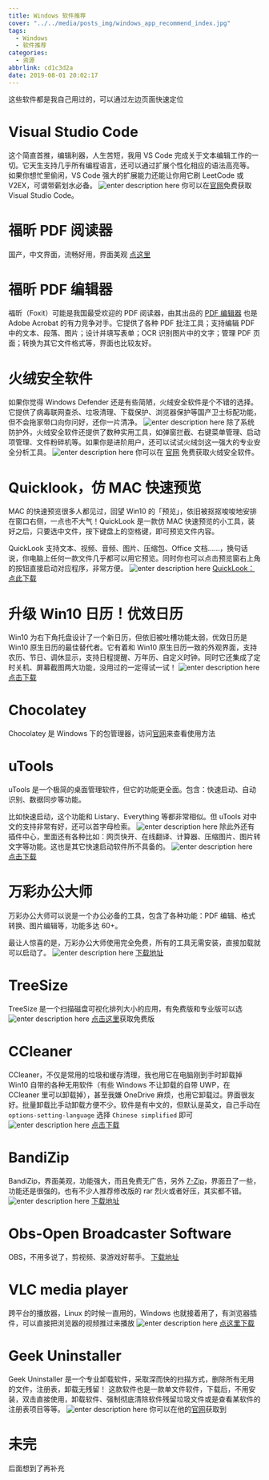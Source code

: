 ```yaml
---
title: Windows 软件推荐
cover: "../../media/posts_img/windows_app_recommend_index.jpg"
tags:
  - Windows
  - 软件推荐
categories:
  - 资源
abbrlink: cd1c3d2a
date: 2019-08-01 20:02:17
---
```


这些软件都是我自己用过的，可以通过左边页面快速定位

# Visual Studio Code

这个简直首推，编辑利器，人生苦短，我用 VS Code 完成关于文本编辑工作的一切。它天生支持几乎所有编程语言，还可以通过扩展个性化相应的语法高亮等。
如果你想忙里偷闲，VS Code 强大的扩展能力还能让你用它刷 LeetCode 或 V2EX，可谓带薪划水必备。
![enter description here](</blog_image/Windows软件推荐/(1).png>)
你可以在[官网](https://code.visualstudio.com/)免费获取 Visual Studio Code。

# 福昕 PDF 阅读器

国产，中文界面，流畅好用，界面美观
[点这里](https://www.foxitsoftware.cn/)

# 福昕 PDF 编辑器

福昕（Foxit）可能是我国最受欢迎的 PDF 阅读器，由其出品的 [PDF 编辑器](https://www.foxitsoftware.cn/pdf-editor/) 也是 Adobe Acrobat 的有力竞争对手。它提供了各种 PDF 批注工具；支持编辑 PDF 中的文本、段落、图片；设计并填写表单；OCR 识别图片中的文字；管理 PDF 页面；转换为其它文件格式等，界面也比较友好。

# 火绒安全软件

如果你觉得 Windows Defender 还是有些简陋，火绒安全软件是个不错的选择。它提供了病毒联网查杀、垃圾清理、下载保护、浏览器保护等国产卫士标配功能，但不会拖家带口向你问好，还你一片清净。
![enter description here](</blog_image/Windows软件推荐/(2).png>)
除了系统防护外，火绒安全软件还提供了数种实用工具，如弹窗拦截、右键菜单管理、启动项管理、文件粉碎机等。如果你是进阶用户，还可以试试火绒剑这一强大的专业安全分析工具。
![enter description here](</blog_image/Windows软件推荐/(3).png>)
你可以在 [官网](https://www.huorong.cn/) 免费获取火绒安全软件。

# Quicklook，仿 MAC 快速预览

MAC 的快速预览很多人都见过，回望 Win10 的「预览」，依旧被抠抠唆唆地安排在窗口右侧，一点也不大气！QuickLook 是一款仿 MAC 快速预览的小工具，装好之后，只要选中文件，按下键盘上的空格键，即可预览文件内容。

QuickLook 支持文本、视频、音频、图片、压缩包、Office 文档……，换句话说，你电脑上任何一款文件几乎都可以用它预览。同时你也可以点击预览窗右上角的按钮直接启动对应程序，非常方便。
![enter description here](</blog_image/Windows软件推荐/(4).png>)
[QuickLook：点此下载](http://dl.pconline.com.cn/download/1115319.html)

# 升级 Win10 日历！优效日历

Win10 为右下角托盘设计了一个新日历，但依旧被吐槽功能太弱，优效日历是 Win10 原生日历的最佳替代者。它有着和 Win10 原生日历一致的外观界面，支持农历、节日、调休显示，支持日程提醒、万年历、自定义时钟。同时它还集成了定时关机、屏幕截图两大功能，没用过的一定得试一试！
![enter description here](</blog_image/Windows软件推荐/(5).png>)
[点击下载](http://www.youxiao.cn/)

# Chocolatey

Chocolatey 是 Windows 下的包管理器，访问[官网](https://chocolatey.org/)来查看使用方法

# uTools

uTools 是一个极简的桌面管理软件，但它的功能更全面。包含：快速启动、自动识别、数据同步等功能。

比如快速启动，这个功能和 Listary、Everything 等都非常相似。但 uTools 对中文的支持非常有好，还可以首字母检索。
![enter description here](</blog_image/Windows软件推荐/(6).png>)
除此外还有插件中心，里面还有各种比如：网页快开、在线翻译、计算器、压缩图片、图片转文字等功能。这也是其它快速启动软件所不具备的。
![enter description here](</blog_image/Windows软件推荐/(7).png>)
[点击下载](https://u.tools/)

# 万彩办公大师

万彩办公大师可以说是一个办公必备的工具，包含了各种功能：PDF 编辑、格式转换、图片编辑等，功能多达 60+。

最让人惊喜的是，万彩办公大师使用完全免费，所有的工具无需安装，直接加载就可以启动了。
![enter description here](</blog_image/Windows软件推荐/(8).png>)
[下载地址](wofficebox.com/)

# TreeSize

TreeSize 是一个扫描磁盘可视化排列大小的应用，有免费版和专业版可以选
![enter description here](</blog_image/Windows软件推荐/(9).png>)
[点击这里](https://www.jam-software.com/treesize_free/)获取免费版

# CCleaner

CCleaner，不仅是常用的垃圾和缓存清理，我也用它在电脑刚到手时卸载掉 Win10 自带的各种无用软件（有些 Windows 不让卸载的自带 UWP，在 CCleaner 里可以卸载掉），甚至我嫌 OneDrive 麻烦，也用它卸载过。界面很友好。批量卸载比手动卸载方便不少。软件是有中文的，但默认是英文，自己手动在 `options-setting-language` 选择 `Chinese simplified` 即可
![enter description here](</blog_image/Windows软件推荐/(10).png>)
[点击下载](https://www.ccleaner.com/ccleaner/download)

# BandiZip

BandiZip，界面美观，功能强大，而且免费无广告，另外 [7-Zip](https://www.7-zip.org/)，界面丑了一些，功能还是很强的。也有不少人推荐修改版的 rar 烈火或者好压，其实都不错。
![enter description here](</blog_image/Windows软件推荐/(11).png>)
[下载地址](http://www.bandisoft.com/bandizip/cn/)

# Obs-Open Broadcaster Software

OBS，不用多说了，剪视频、录游戏好帮手。
[下载地址](https://obsproject.com/)

# VLC media player

跨平台的播放器，Linux 的时候一直用的，Windows 也就接着用了，有浏览器插件，可以直接把浏览器的视频推过来播放
![enter description here](</blog_image/Windows软件推荐/(12).png>)
[点这里下载](https://www.videolan.org/)

# Geek Uninstaller

Geek Uninstaller 是一个专业卸载软件，采取深而快的扫描方式，删除所有无用的文件，注册表，卸载无残留！
这款软件也是一款单文件软件，下载后，不用安装，双击直接使用，卸载软件、强制彻底清除软件残留垃圾文件或是查看某软件的注册表项目等等。
![enter description here](</blog_image/Windows软件推荐/(13).png>)
你可以在他的[官网](https://geekuninstaller.com/)获取到

# 未完

后面想到了再补充
